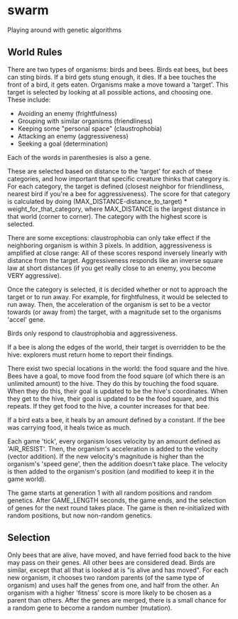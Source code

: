 swarm
=====

Playing around with genetic algorithms

World Rules
-----------
There are two types of organisms: birds and bees. Birds eat bees, but bees can sting birds.
If a bird gets stung enough, it dies. If a bee touches the front of a bird, it gets eaten.
Organisms make a move toward a 'target'. This target is selected by looking at all possible
actions, and choosing one. These include:
 * Avoiding an enemy (frightfulness)
 * Grouping with similar organisms (friendliness)
 * Keeping some "personal space" (claustrophobia)
 * Attacking an enemy (aggressiveness)
 * Seeking a goal (determination)
 
Each of the words in parenthesies is also a gene.

These are selected based on distance to the 'target' for each of these categories, and how
important that specific creature thinks that category is. For each category, the target is
defined (closest neighbor for friendliness, nearest bird if you're a bee for aggressiveness).
The score for that category is calculated by doing (MAX_DISTANCE-distance_to_target) * weight_for_that_category,
where MAX_DISTANCE is the largest distance in that world (corner to corner). The category with
the highest score is selected.

There are some exceptions: claustrophobia can only take effect if the neighboring organism is within
3 pixels. In addition, aggressiveness is amplified at close range: All of these scores respond inversely linearly
with distance from the target. Aggressiveness responds like an inverse square law at short distances (if you get really
close to an enemy, you become VERY aggressive).

Once the category is selected, it is decided whether or not to approach the target or to run away. For example, for
firghtfulness, it would be selected to run away. Then, the acceleration of the organism is set to be a vector
towards (or away from) the target, with a magnitude set to the organisms 'accel' gene.

Birds only respond to claustrophobia and aggressiveness.

If a bee is along the edges of the world, their target is overridden to be the hive: explorers must return home
to report their findings.

There exist two special locations in the world: the food square and the hive. Bees have a goal, to move food from the
food square (of which there is an unlimited amount) to the hive. They do this by touching the food square. When they do
this, their goal is updated to be the hive's coordinates. When they get to the hive, their goal is updated to be the food
square, and this repeats. If they get food to the hive, a counter increases for that bee.

If a bird eats a bee, it heals by an amount defined by a constant. If the bee was carrying food, it heals twice as much.

Each game 'tick', every organism loses velocity by an amount defined as 'AIR_RESIST'. Then, the organism's acceleration is
added to the velocity (vector addition). If the new velocity's magnitude is higher than the organism's 'speed gene', then
the addition doesn't take place. The velocity is then added to the organism's position (and modified to keep it in the
game world).

The game starts at generation 1 with all random positions and random genetics. After GAME_LENGTH seconds, the game ends, 
and the selection of genes for the next round takes place. The game is then re-initialized with random positions, but now
non-random genetics.

Selection
---------
Only bees that are alive, have moved, and have ferried food back to the hive may pass on their genes. All other bees
are considered dead. Birds are similar, except that all that is looked at is "is alive and has moved". For each
new organism, it chooses two random parents (of the same type of organism) and uses half the genes from one, and half
from the other. An organism with a higher 'fitness' score is more likely to be chosen as a parent than others. After
the genes are merged, there is a small chance for a random gene to become a random number (mutation).
